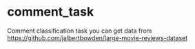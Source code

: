 # comment_task
Comment classification task
you can get data from https://github.com/jalbertbowden/large-movie-reviews-dataset

